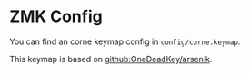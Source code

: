 # ZMK Config

You can find an corne keymap config in `config/corne.keymap`.

This keymap is based on [github:OneDeadKey/arsenik](https://github.com/OneDeadKey/arsenik/).
